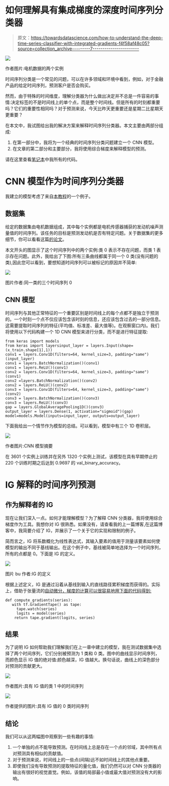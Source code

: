 # 如何理解具有集成梯度的深度时间序列分类器

> 原文：<https://towardsdatascience.com/how-to-understand-the-deep-time-series-classifier-with-integrated-gradients-f4f58af48c05?source=collection_archive---------7----------------------->

![](img/6cfc2a94a70d62b747767b9da9de5fc9.png)

作者图片:电机数据的两个实例

时间序列分类是一个常见的问题，可以在许多领域和环境中看到，例如，对于金融产品的给定时间序列，预测客户是否会购买。

然而，由于特殊的时间维度，理解分类器为什么做出决定并不总是一件容易的事情:决定标签的不是时间线上的单个点，而是整个时间线。但是所有的时刻都重要吗？它们的重要性相同吗？对于预测来说，今天比昨天更重要还是星期二比星期天更重要？

在本文中，我试图给出我的解决方案来解释时间序列分类器。本文主要由两部分组成:

1.  在第一部分中，我将为一个经典的时间序列分类问题建立一个 CNN 模型。
2.  在文章的第二部分和主要部分，我将使用综合梯度来解释模型的预测。

请在这里查看[笔记本](https://colab.research.google.com/drive/13dFDbkVh8mmk5Lq-31c0ibHltXib4dJm#scrollTo=aIL3VoAOc2jV)中我所有的代码。

# CNN 模型作为时间序列分类器

我建立的模型考虑了来自[本教程](https://keras.io/examples/timeseries/timeseries_classification_from_scratch)的一个例子。

## 数据集

给定的数据集由电机数据组成，其中每个实例都是电机传感器捕获的发动机噪声测量值的时间序列。该任务的目标是预测发动机是否有特定问题。关于数据集的更多细节，你可以看看这篇[的论文](https://www.researchgate.net/publication/228506182_Classification_of_Ford_Motor_Data)。

本文开头的图显示了这个时间序列中的两个实例:类 0 表示不存在问题，而类 1 表示存在问题。此外，我给出了下图:所有三条曲线都属于同一个 0 类(没有问题的类),因此您可以看到，要想知道时间序列可以被标记的原因并不简单:

![](img/d6ba741c9450d529843b774debbe8b0b.png)

图片作者:同一类的三个时间序列 0

## CNN 模型

时间序列与其他正常特征的一个重要区别是时间线上的每个点都不是独立于预测的。一个时刻一个点不仅应该包含该时刻的信息，还应该包含过去的一部分信息。这需要提取时间序列的特征(平均值、标准差、最大值等)。在观察窗口内)。我们将使用以下代码构建一个 1D CNN 模型来进行分类，而不是进行特征提取:

```
from keras import models
from keras import layersinput_layer = layers.Input(shape=(x_train.shape[1],1))
conv1 = layers.Conv1D(filters=64, kernel_size=3, padding="same")(input_layer)
conv1 = layers.BatchNormalization()(conv1)
conv1 = layers.ReLU()(conv1)
conv2 = layers.Conv1D(filters=64, kernel_size=3, padding="same")(conv1)
conv2 =layers.BatchNormalization()(conv2)
conv2 = layers.ReLU()(conv2)
conv3 = layers.Conv1D(filters=64, kernel_size=3, padding="same")(conv2)
conv3 = layers.BatchNormalization()(conv3)
conv3 = layers.ReLU()(conv3)
gap = layers.GlobalAveragePooling1D()(conv3)
output_layer = layers.Dense(1, activation="sigmoid")(gap)
model=models.Model(inputs=input_layer, outputs=output_layer)
```

下面我给出一个情节作为模型的总结。可以看到，模型中有三个 1D 卷积层。

![](img/8495c5da474c5e7d0bb4b18881bfcd8b.png)

作者图片:CNN 模型摘要

在 3601 个实例上训练并在另外 1320 个实例上测试，该模型在具有早期停止的 220 个训练时期之后达到 0.9697 的 val_binary_accuracy。

# IG 解释的时间序列预测

## 作为解释者的 IG

现在让我们深入一点。如何才能理解模型？为了解释 CNN 分类器，我将使用综合梯度作为工具。我想你对 IG 很熟悉。如果没有，请查看我的上一篇博客,在这篇博客中，我简要介绍了 IG，并展示了一个关于它的实现和限制的例子。

简而言之，IG 将系数概化为线性表达式，其输入要素的值用于测量该要素如何使模型的输出不同于基线输出。在这个例子中，基线被简单地选择为一个时间序列，所有的点都是 0。下面是 IG 的定义。

![](img/9c315f859c2a6fa5bd25f9e514a034a0.png)

图片 bu 作者:IG 的定义

根据上述定义，IG 是通过沿着从基线到输入的直线路径累积梯度而获得的。实际上，借助于张量流的[自动微分，梯度的计算可以很容易地用下面的代码得到:](https://www.tensorflow.org/guide/advanced_autodiff)

```
def compute_gradients(series):
   with tf.GradientTape() as tape:
     tape.watch(series)
     logits = model(series)
    return tape.gradient(logits, series)
```

## 结果

为了说明 IG 如何帮助我们理解我们在上一章中建立的模型，我在测试数据集中选择了两个时间序列，它们分别被预测为 1 类和 0 类。图中的曲线显示时间序列，而颜色显示 IG 值的绝对值:颜色越深，IG 值越大。换句话说，曲线上的深色部分对预测的贡献更大。

![](img/776f80c4905bfbc184d1e4e8407e763b.png)

作者图片:具有 IG 值的类 1 中的时间序列

![](img/e64750cf968c6842b94f937fc34aa388.png)

作者提供的图片:具有 IG 值的 0 类时间序列

## 结论

我们可以从这两幅图中观察到一些有趣的事情:

1.  一个单独的点不能导致预测。在时间线上总是存在一个点的邻域，其中所有点对预测具有相似的贡献值。
2.  对于预测来说，时间线上的一些点(间隔)远不如时间线上的其他点重要。
3.  即使我们没有导致预测的提取特征的量化值，我们仍然可以对 CNN 分类器的输出有很好的视觉直觉。例如，该值的局部最小值或最大值对预测没有大的影响。
